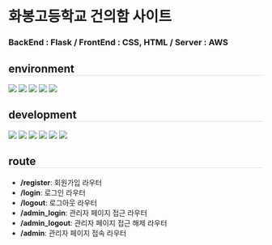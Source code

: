 <h1>화봉고등학교 건의함 사이트 </h1>
<h3><b>BackEnd : Flask / FrontEnd : CSS, HTML / Server : AWS</b></h3>
<h2 style="border-bottom: 1px solid #d8dee4;">environment</h2>
<p>
  <img src="https://img.shields.io/badge/linux-FCC624?style=for-the-badge&logo=linux&logoColor=black"> 
  <img src="https://img.shields.io/badge/amazonaws-232F3E?style=for-the-badge&logo=amazonwebservices&logoColor=white"> 
  <img src="https://img.shields.io/badge/github-181717?style=for-the-badge&logo=github&logoColor=white">
  <img src="https://img.shields.io/badge/git-F05032?style=for-the-badge&logo=git&logoColor=white">
  <img src="https://img.shields.io/badge/mysql-4479A1?style=for-the-badge&logo=mysql&logoColor=white"> 
</p>
<h2 style="border-bottom: 1px solid #d8dee4;">development</h2>
<p>
  <img src="https://img.shields.io/badge/python-3776AB?style=for-the-badge&logo=python&logoColor=white"> 
  <img src="https://img.shields.io/badge/nginx-009639?style=for-the-badge&logo=nginx&logoColor=white">
  <img src="https://img.shields.io/badge/html-E34F26?style=for-the-badge&logo=html5&logoColor=white"> 
  <img src="https://img.shields.io/badge/css-1572B6?style=for-the-badge&logo=css3&logoColor=white"> 
  <img src="https://img.shields.io/badge/Flask-000000?style=for-the-badge&logo=Flask&logoColor=white">
  <img src="https://img.shields.io/badge/.env-ECD53F?style=for-the-badge&logo=dotenv&logoColor=black"> 
</p>
<h2 style="border-bottom: 1px solid #d8dee4;">route</h2>
<div>
  <ul>
    <li><b>/register</b>: 회원가입 라우터</li>
    <li><b>/login</b>: 로그인 라우터</li>
    <li><b>/logout</b>: 로그아웃 라우터</li>
    <li><b>/admin_login</b>: 관리자 페이지 접근 라우터</li>
    <li><b>/admin_logout</b>: 관리자 페이지 접근 해제 라우터</li>
    <li><b>/admin</b>: 관리자 페이지 접속 라우터</li>
  </ul>
</div>

